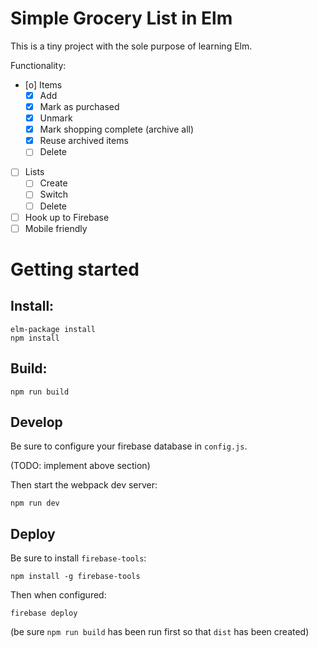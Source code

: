 # Simple Grocery List in Elm

This is a tiny project with the sole purpose of learning Elm.

Functionality:

- [o] Items
    - [X] Add
    - [X] Mark as purchased
    - [X] Unmark
    - [X] Mark shopping complete (archive all)
    - [X] Reuse archived items
    - [ ] Delete
- [ ] Lists
    - [ ] Create
    - [ ] Switch
    - [ ] Delete
- [ ] Hook up to Firebase
- [ ] Mobile friendly

# Getting started

## Install:

    elm-package install
    npm install

## Build:

    npm run build

## Develop

Be sure to configure your firebase database in `config.js`.

(TODO: implement above section)

Then start the webpack dev server:

    npm run dev

## Deploy

Be sure to install `firebase-tools`:

    npm install -g firebase-tools

Then when configured:

    firebase deploy

(be sure `npm run build` has been run first so that `dist` has been created)
